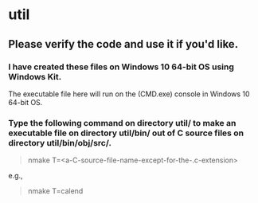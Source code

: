 # util


## Please verify the code and use it if you'd like.


### I have created these files on Windows 10 64-bit OS using Windows Kit.

The executable file here will run on the (CMD.exe) console in Windows 10 64-bit OS.


### Type the following command on directory util/ to make an executable file on directory util/bin/ out of C source files on directory util/bin/obj/src/.

> nmake T=<a-C-source-file-name-except-for-the-.c-extension>

e.g.,
> nmake T=calend
